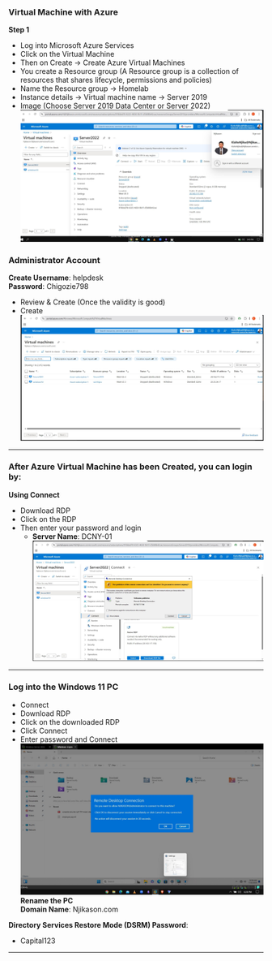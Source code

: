 
### Virtual Machine with Azure

**Step 1**  
- Log into Microsoft Azure Services  
- Click on the Virtual Machine  
- Then on Create -> Create Azure Virtual Machines  
- You create a Resource group (A Resource group is a collection of resources that shares lifecycle, permissions and policies)  
- Name the Resource group -> Homelab  
- Instance details -> Virtual machine name -> Server 2019  
- Image (Choose Server 2019 Data Center or Server 2022)
![Screenshot](images/screenshot508.jpg)
### Administrator Account

**Create Username**: helpdesk  
**Password**: Chigozie798  
- Review & Create (Once the validity is good)  
- Create
![Screenshot](images/screenshot135.jpg)
---

### After Azure Virtual Machine has been Created, you can login by:

**Using Connect**  
- Download RDP  
- Click on the RDP  
- Then enter your password and login  
  - **Server Name**: DCNY-01
![Screenshot](images/screenshot136.jpg)
---

### Log into the Windows 11 PC

- Connect  
- Download RDP  
- Click on the downloaded RDP  
- Click Connect  
- Enter password and Connect  
![Screenshot](images/screenshot509.jpg)
**Rename the PC**  
**Domain Name**: Njikason.com

**Directory Services Restore Mode (DSRM) Password**:  
- Capital123  
---
